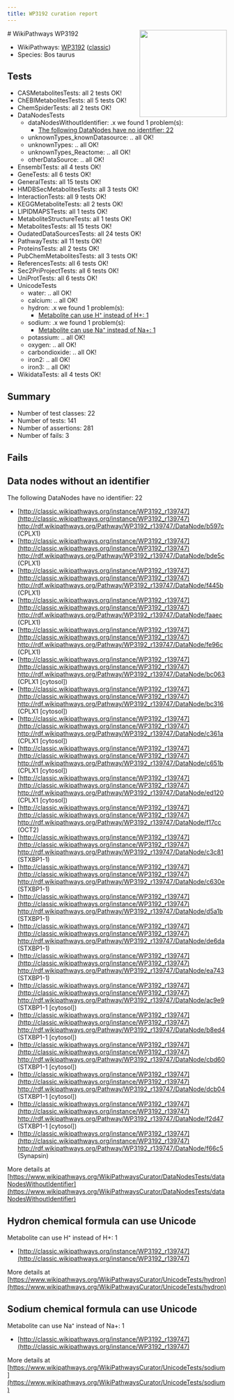 ```yaml
---
title: WP3192 curation report
---
```


<img style="float: right; width: 200px" src="https://upload.wikimedia.org/wikipedia/commons/thumb/8/83/Wplogo_with_text_500.png/640px-Wplogo_with_text_500.png" />
# WikiPathways WP3192

* WikiPathways: [WP3192](https://wikipathways.org/pathways/WP3192) ([classic](https://classic.wikipathways.org/instance/WP3192))
* Species: Bos taurus
## Tests
* CASMetabolitesTests: all 2 tests OK!
* ChEBIMetabolitesTests: all 5 tests OK!
* ChemSpiderTests: all 2 tests OK!
* DataNodesTests
    * dataNodesWithoutIdentifier: .x we found 1 problem(s):
        * [The following DataNodes have no identifier: 22](#8792c4b1)
    * unknownTypes_knownDatasource: .. all OK!
    * unknownTypes: .. all OK!
    * unknownTypes_Reactome: .. all OK!
    * otherDataSource: .. all OK!
* EnsemblTests: all 4 tests OK!
* GeneTests: all 6 tests OK!
* GeneralTests: all 15 tests OK!
* HMDBSecMetabolitesTests: all 3 tests OK!
* InteractionTests: all 9 tests OK!
* KEGGMetaboliteTests: all 2 tests OK!
* LIPIDMAPSTests: all 1 tests OK!
* MetaboliteStructureTests: all 1 tests OK!
* MetabolitesTests: all 15 tests OK!
* OudatedDataSourcesTests: all 24 tests OK!
* PathwayTests: all 11 tests OK!
* ProteinsTests: all 2 tests OK!
* PubChemMetabolitesTests: all 3 tests OK!
* ReferencesTests: all 6 tests OK!
* Sec2PriProjectTests: all 6 tests OK!
* UniProtTests: all 6 tests OK!
* UnicodeTests
    * water: .. all OK!
    * calcium: .. all OK!
    * hydron: .x we found 1 problem(s):
        * [Metabolite can use H⁺ instead of H+: 1](#484bab84)
    * sodium: .x we found 1 problem(s):
        * [Metabolite can use Na⁺ instead of Na+: 1](#2cc83479)
    * potassium: .. all OK!
    * oxygen: .. all OK!
    * carbondioxide: .. all OK!
    * iron2: .. all OK!
    * iron3: .. all OK!
* WikidataTests: all 4 tests OK!


## Summary

* Number of test classes: 22
* Number of tests: 141
* Number of assertions: 281
* Number of fails: 3

## Fails

<a name="8792c4b1" />

## Data nodes without an identifier

The following DataNodes have no identifier: 22

* [http://classic.wikipathways.org/instance/WP3192_r139747](http://classic.wikipathways.org/instance/WP3192_r139747) http://rdf.wikipathways.org/Pathway/WP3192_r139747/DataNode/b597c (CPLX1)
* [http://classic.wikipathways.org/instance/WP3192_r139747](http://classic.wikipathways.org/instance/WP3192_r139747) http://rdf.wikipathways.org/Pathway/WP3192_r139747/DataNode/bde5c (CPLX1)
* [http://classic.wikipathways.org/instance/WP3192_r139747](http://classic.wikipathways.org/instance/WP3192_r139747) http://rdf.wikipathways.org/Pathway/WP3192_r139747/DataNode/f445b (CPLX1)
* [http://classic.wikipathways.org/instance/WP3192_r139747](http://classic.wikipathways.org/instance/WP3192_r139747) http://rdf.wikipathways.org/Pathway/WP3192_r139747/DataNode/faaec (CPLX1)
* [http://classic.wikipathways.org/instance/WP3192_r139747](http://classic.wikipathways.org/instance/WP3192_r139747) http://rdf.wikipathways.org/Pathway/WP3192_r139747/DataNode/fe96c (CPLX1)
* [http://classic.wikipathways.org/instance/WP3192_r139747](http://classic.wikipathways.org/instance/WP3192_r139747) http://rdf.wikipathways.org/Pathway/WP3192_r139747/DataNode/bc063 (CPLX1 [cytosol])
* [http://classic.wikipathways.org/instance/WP3192_r139747](http://classic.wikipathways.org/instance/WP3192_r139747) http://rdf.wikipathways.org/Pathway/WP3192_r139747/DataNode/bc316 (CPLX1 [cytosol])
* [http://classic.wikipathways.org/instance/WP3192_r139747](http://classic.wikipathways.org/instance/WP3192_r139747) http://rdf.wikipathways.org/Pathway/WP3192_r139747/DataNode/c361a (CPLX1 [cytosol])
* [http://classic.wikipathways.org/instance/WP3192_r139747](http://classic.wikipathways.org/instance/WP3192_r139747) http://rdf.wikipathways.org/Pathway/WP3192_r139747/DataNode/c651b (CPLX1 [cytosol])
* [http://classic.wikipathways.org/instance/WP3192_r139747](http://classic.wikipathways.org/instance/WP3192_r139747) http://rdf.wikipathways.org/Pathway/WP3192_r139747/DataNode/ed120 (CPLX1 [cytosol])
* [http://classic.wikipathways.org/instance/WP3192_r139747](http://classic.wikipathways.org/instance/WP3192_r139747) http://rdf.wikipathways.org/Pathway/WP3192_r139747/DataNode/f17cc (OCT2)
* [http://classic.wikipathways.org/instance/WP3192_r139747](http://classic.wikipathways.org/instance/WP3192_r139747) http://rdf.wikipathways.org/Pathway/WP3192_r139747/DataNode/c3c81 (STXBP1-1)
* [http://classic.wikipathways.org/instance/WP3192_r139747](http://classic.wikipathways.org/instance/WP3192_r139747) http://rdf.wikipathways.org/Pathway/WP3192_r139747/DataNode/c630e (STXBP1-1)
* [http://classic.wikipathways.org/instance/WP3192_r139747](http://classic.wikipathways.org/instance/WP3192_r139747) http://rdf.wikipathways.org/Pathway/WP3192_r139747/DataNode/d5a1b (STXBP1-1)
* [http://classic.wikipathways.org/instance/WP3192_r139747](http://classic.wikipathways.org/instance/WP3192_r139747) http://rdf.wikipathways.org/Pathway/WP3192_r139747/DataNode/de6da (STXBP1-1)
* [http://classic.wikipathways.org/instance/WP3192_r139747](http://classic.wikipathways.org/instance/WP3192_r139747) http://rdf.wikipathways.org/Pathway/WP3192_r139747/DataNode/ea743 (STXBP1-1)
* [http://classic.wikipathways.org/instance/WP3192_r139747](http://classic.wikipathways.org/instance/WP3192_r139747) http://rdf.wikipathways.org/Pathway/WP3192_r139747/DataNode/ac9e9 (STXBP1-1 [cytosol])
* [http://classic.wikipathways.org/instance/WP3192_r139747](http://classic.wikipathways.org/instance/WP3192_r139747) http://rdf.wikipathways.org/Pathway/WP3192_r139747/DataNode/b8ed4 (STXBP1-1 [cytosol])
* [http://classic.wikipathways.org/instance/WP3192_r139747](http://classic.wikipathways.org/instance/WP3192_r139747) http://rdf.wikipathways.org/Pathway/WP3192_r139747/DataNode/cbd60 (STXBP1-1 [cytosol])
* [http://classic.wikipathways.org/instance/WP3192_r139747](http://classic.wikipathways.org/instance/WP3192_r139747) http://rdf.wikipathways.org/Pathway/WP3192_r139747/DataNode/dcb04 (STXBP1-1 [cytosol])
* [http://classic.wikipathways.org/instance/WP3192_r139747](http://classic.wikipathways.org/instance/WP3192_r139747) http://rdf.wikipathways.org/Pathway/WP3192_r139747/DataNode/f2d47 (STXBP1-1 [cytosol])
* [http://classic.wikipathways.org/instance/WP3192_r139747](http://classic.wikipathways.org/instance/WP3192_r139747) http://rdf.wikipathways.org/Pathway/WP3192_r139747/DataNode/f66c5 (Synapsin)


More details at [https://www.wikipathways.org/WikiPathwaysCurator/DataNodesTests/dataNodesWithoutIdentifier](https://www.wikipathways.org/WikiPathwaysCurator/DataNodesTests/dataNodesWithoutIdentifier)

<a name="484bab84" />

## Hydron chemical formula can use Unicode

Metabolite can use H⁺ instead of H+: 1

* [http://classic.wikipathways.org/instance/WP3192_r139747](http://classic.wikipathways.org/instance/WP3192_r139747)


More details at [https://www.wikipathways.org/WikiPathwaysCurator/UnicodeTests/hydron](https://www.wikipathways.org/WikiPathwaysCurator/UnicodeTests/hydron)

<a name="2cc83479" />

## Sodium chemical formula can use Unicode

Metabolite can use Na⁺ instead of Na+: 1

* [http://classic.wikipathways.org/instance/WP3192_r139747](http://classic.wikipathways.org/instance/WP3192_r139747)


More details at [https://www.wikipathways.org/WikiPathwaysCurator/UnicodeTests/sodium](https://www.wikipathways.org/WikiPathwaysCurator/UnicodeTests/sodium)

